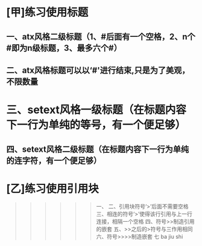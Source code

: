 # [甲]练习使用标题
## 一、atx风格二级标题（1、#后面有一个空格，2、n个#即为n级标题，3、最多六个#）
## 二、atx风格标题可以以‘#'进行结束,只是为了美观，不限数量 #####
三、setext风格一级标题（在标题内容下一行为单纯的等号，有一个便足够）
=================
四、setext风格二级标题（在标题内容下一行为单纯的连字符，有一个便足够）
----------------


# [乙]练习使用引用块
>>>>>>一、
>二、引用块符号‘>’后面不需要空格
>三、相连的符号‘>’使得该行引用与上一行连接，相隔一个空格
>>四、符号>>制造引用的嵌套
>五、>>之后的>符号与三作用相同
>>>>六、符号>>>>制造嵌套
>七
>>ba
>>>jiu
>>>>shi

